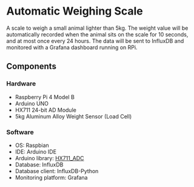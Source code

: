 # Automatic Weighing Scale

A scale to weigh a small animal lighter than 5kg. The weight value will be automatically recorded when the animal sits on the scale for 10 seconds, and at most once every 24 hours. The data will be sent to InfluxDB and monitored with a Grafana dashboard running on RPi.

## Components
### Hardware
* Raspberry Pi 4 Model B
* Arduino UNO
* HX711 24-bit AD Module
* 5kg Aluminum Alloy Weight Sensor (Load Cell)

### Software
* OS: Raspbian
* IDE: Arduino IDE
* Arduino library: [HX711_ADC](https://github.com/olkal/HX711_ADC)
* Database: InfluxDB
* Database client: InfluxDB-Python
* Monitoring platform: Grafana
